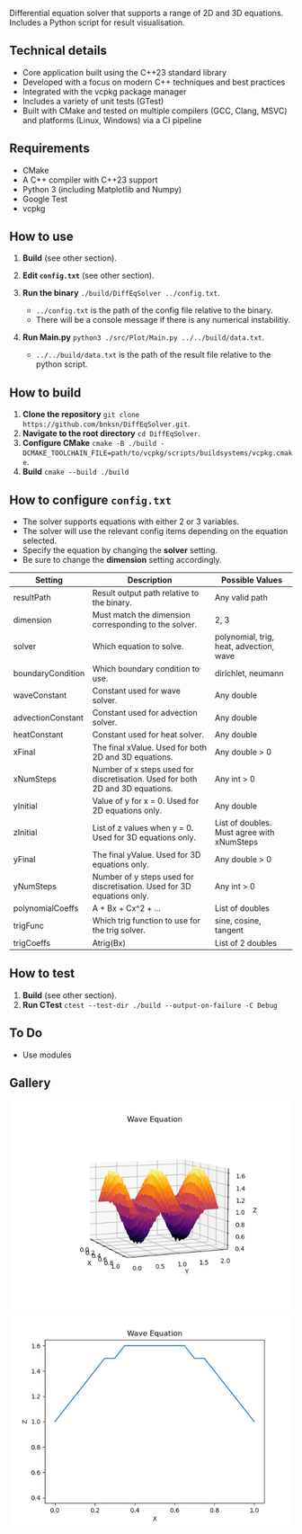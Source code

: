 Differential equation solver that supports a range of 2D and 3D equations.\
Includes a Python script for result visualisation.

## Technical details
   - Core application built using the C++23 standard library
   - Developed with a focus on modern C++ techniques and best practices
   - Integrated with the vcpkg package manager
   - Includes a variety of unit tests (GTest)
   - Built with CMake and tested on multiple compilers (GCC, Clang, MSVC) and platforms (Linux, Windows) via a CI pipeline

## Requirements
- CMake
- A C++ compiler with C++23 support
- Python 3 (including Matplotlib and Numpy)
- Google Test
- vcpkg

## How to use
1. **Build** (see other section).
2. **Edit `config.txt`** (see other section).
3. **Run the binary** `./build/DiffEqSolver ../config.txt`.

   - `../config.txt` is the path of the config file relative to the binary.
   - There will be a console message if there is any numerical instabilitiy.

5. **Run Main.py** `python3 ./src/Plot/Main.py ../../build/data.txt`.

   - `../../build/data.txt` is the path of the result file relative to the python script. 

## How to build
1. **Clone the repository** `git clone https://github.com/bnksn/DiffEqSolver.git`.
2. **Navigate to the root directory** `cd DiffEqSolver`.
3. **Configure CMake** `cmake -B ./build -DCMAKE_TOOLCHAIN_FILE=path/to/vcpkg/scripts/buildsystems/vcpkg.cmake`.
4. **Build** `cmake --build ./build` 

## How to configure `config.txt`
- The solver supports equations with either 2 or 3 variables.
- The solver will use the relevant config items depending on the equation selected.
- Specify the equation by changing the **solver** setting.
- Be sure to change the **dimension** setting accordingly.

| Setting | Description | Possible Values
|---|---|---|
| resultPath | Result output path relative to the binary. | Any valid path |
| dimension | Must match the dimension corresponding to the solver. | 2, 3 |
| solver | Which equation to solve. | polynomial, trig, heat, advection, wave |
| boundaryCondition | Which boundary condition to use. | dirichlet, neumann |
| waveConstant | Constant used for wave solver. | Any double |
| advectionConstant | Constant used for advection solver. | Any double |
| heatConstant | Constant used for heat solver. | Any double |
| xFinal | The final xValue. Used for both 2D and 3D equations. | Any double > 0 |
| xNumSteps | Number of x steps used for discretisation. Used for both 2D and 3D equations. | Any int > 0 |
| yInitial | Value of y for x = 0. Used for 2D equations only. | Any double |
| zInitial | List of z values when y = 0. Used for 3D equations only. | List of doubles. Must agree with xNumSteps |
| yFinal | The final yValue. Used for 3D equations only. | Any double > 0 |
| yNumSteps | Number of y steps used for discretisation. Used for 3D equations only. | Any int > 0 |
| polynomialCoeffs | A + Bx + Cx^2 + ... | List of doubles |
| trigFunc | Which trig function to use for the trig solver. | sine, cosine, tangent |
| trigCoeffs | Atrig(Bx) | List of 2 doubles |

## How to test
1. **Build** (see other section).
2. **Run CTest** `ctest --test-dir ./build --output-on-failure -C Debug`

## To Do
- Use modules

## Gallery
![me](https://github.com/bnksn/DiffEqSolver/blob/main/gallery/wavePlot.png)
![me](https://github.com/bnksn/DiffEqSolver/blob/main/gallery/waveAnim.gif)
